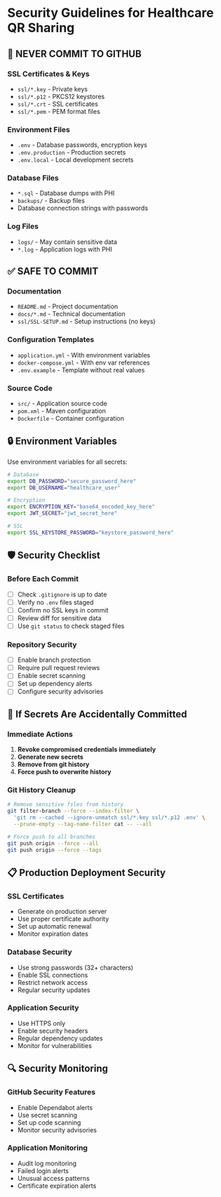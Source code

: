 # Security Guidelines for Healthcare QR Sharing

## 🚫 **NEVER COMMIT TO GITHUB**

### **SSL Certificates & Keys**
- `ssl/*.key` - Private keys
- `ssl/*.p12` - PKCS12 keystores
- `ssl/*.crt` - SSL certificates
- `ssl/*.pem` - PEM format files

### **Environment Files**
- `.env` - Database passwords, encryption keys
- `.env.production` - Production secrets
- `.env.local` - Local development secrets

### **Database Files**
- `*.sql` - Database dumps with PHI
- `backups/` - Backup files
- Database connection strings with passwords

### **Log Files**
- `logs/` - May contain sensitive data
- `*.log` - Application logs with PHI

## ✅ **SAFE TO COMMIT**

### **Documentation**
- `README.md` - Project documentation
- `docs/*.md` - Technical documentation
- `ssl/SSL-SETUP.md` - Setup instructions (no keys)

### **Configuration Templates**
- `application.yml` - With environment variables
- `docker-compose.yml` - With env var references
- `.env.example` - Template without real values

### **Source Code**
- `src/` - Application source code
- `pom.xml` - Maven configuration
- `Dockerfile` - Container configuration

## 🔒 **Environment Variables**

Use environment variables for all secrets:

```bash
# Database
export DB_PASSWORD="secure_password_here"
export DB_USERNAME="healthcare_user"

# Encryption
export ENCRYPTION_KEY="base64_encoded_key_here"
export JWT_SECRET="jwt_secret_here"

# SSL
export SSL_KEYSTORE_PASSWORD="keystore_password_here"
```

## 🛡️ **Security Checklist**

### **Before Each Commit**
- [ ] Check `.gitignore` is up to date
- [ ] Verify no `.env` files staged
- [ ] Confirm no SSL keys in commit
- [ ] Review diff for sensitive data
- [ ] Use `git status` to check staged files

### **Repository Security**
- [ ] Enable branch protection
- [ ] Require pull request reviews
- [ ] Enable secret scanning
- [ ] Set up dependency alerts
- [ ] Configure security advisories

## 🚨 **If Secrets Are Accidentally Committed**

### **Immediate Actions**
1. **Revoke compromised credentials immediately**
2. **Generate new secrets**
3. **Remove from git history**
4. **Force push to overwrite history**

### **Git History Cleanup**
```bash
# Remove sensitive files from history
git filter-branch --force --index-filter \
  'git rm --cached --ignore-unmatch ssl/*.key ssl/*.p12 .env' \
  --prune-empty --tag-name-filter cat -- --all

# Force push to all branches
git push origin --force --all
git push origin --force --tags
```

## 📋 **Production Deployment Security**

### **SSL Certificates**
- Generate on production server
- Use proper certificate authority
- Set up automatic renewal
- Monitor expiration dates

### **Database Security**
- Use strong passwords (32+ characters)
- Enable SSL connections
- Restrict network access
- Regular security updates

### **Application Security**
- Use HTTPS only
- Enable security headers
- Regular dependency updates
- Monitor for vulnerabilities

## 🔍 **Security Monitoring**

### **GitHub Security Features**
- Enable Dependabot alerts
- Use secret scanning
- Set up code scanning
- Monitor security advisories

### **Application Monitoring**
- Audit log monitoring
- Failed login alerts
- Unusual access patterns
- Certificate expiration alerts